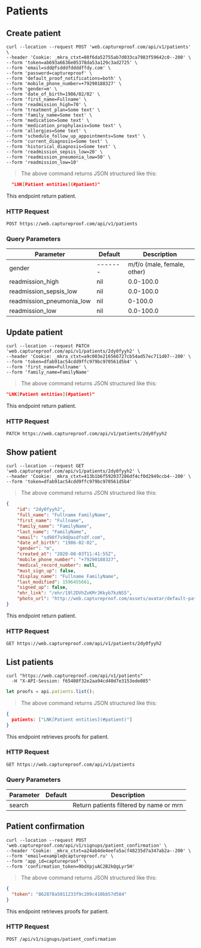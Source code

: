 # Patients

## Create patient

```shell
curl --location --request POST 'web.captureproof.com/api/v1/patients' \
--header 'Cookie: _mkra_ctxt=08f6da52755ab7d033ca7983f59642c0--200' \
--form 'token=ab693a6636e05378da53a129c3ad2725' \
--form 'email=sdd@fsdddfddddffdy.com' \
--form 'password=captureproof' \
--form 'default_proof_notifications=both' \
--form 'mobile_phone_number=+79290188327' \
--form 'gender=m' \
--form 'date_of_birth=1986/02/02' \
--form 'first_name=Fullname' \
--form 'readmission_high=70' \
--form 'treatment_plan=Some text' \
--form 'family_name=Some text' \
--form 'medication=Some text' \
--form 'medication_prophylaxis=Some text' \
--form 'allergies=Some text' \
--form 'schedule_follow_up_appointments=Some text' \
--form 'current_diagnosis=Some text' \
--form 'historical_diagnosis=Some text' \
--form 'readmission_sepsis_low=20' \
--form 'readmission_pneumonia_low=50' \
--form 'readmission_low=10'
```

> The above command returns JSON structured like this:

```json
  "LNK[Patient entities](#patient)"
```

This endpoint return patient.

### HTTP Request

`POST https://web.captureproof.com/api/v1/patients`

### Query Parameters

Parameter | Default | Description
--------- | ------- | -----------
gender    | ------- | m/f/o (male, female, other)
readmission_high    | nil | 0.0-100.0
readmission_sepsis_low    | nil | 0.0-100.0
readmission_pneumonia_low    | nil | 0-100.0
readmission_low    | nil | 0.0-100.0


## Update patient

```shell
curl --location --request PATCH 'web.captureproof.com/api/v1/patients/2dy0fyyh2' \
--header 'Cookie: _mkra_ctxt=a9c003e216566727cb54ad57ec711d07--200' \
--form 'token=dfab91ac54cdd9ffc979bc970561d5b4' \
--form 'first_name=Fullname' \
--form 'family_name=FamilyName'
```

> The above command returns JSON structured like this:

```json
"LNK[Patient entities](#patient)"
```

This endpoint return patient.

### HTTP Request

`PATCH https://web.captureproof.com/api/v1/patients/2dy0fyyh2`


## Show patient

```shell
curl --location --request GET 'web.captureproof.com/api/v1/patients/2dy0fyyh2' \
--header 'Cookie: _mkra_ctxt=413b1b6f592037286df4cf0d2949ccb4--200' \
--form 'token=dfab91ac54cdd9ffc979bc970561d5b4'
```

> The above command returns JSON structured like this:

```json
{
    "id": "2dy0fyyh2",
    "full_name": "Fullname FamilyName",
    "first_name": "Fullname",
    "family_name": "FamilyName",
    "last_name": "FamilyName",
    "email": "sd98f7s9d@asdfsdf.com",
    "date_of_birth": "1986-02-02",
    "gender": "m",
    "created_at": "2020-08-03T11:41:55Z",
    "mobile_phone_number": "+79290188327",
    "medical_record_number": null,
    "must_sign_up": false,
    "display_name": "Fullname FamilyName",
    "last_modified": 1596455661,
    "signed_up": false,
    "ehr_link": "/ehr/19l2DVhZvKMrJKkyb7kzNS5",
    "photo_url": "http://web.captureproof.com/assets/avatar/default-patient-48x48.png"
}
```

This endpoint return patient.

### HTTP Request

`GET https://web.captureproof.com/api/v1/patients/2dy0fyyh2`


## List patients

```shell
curl "https://web.captureproof.com/api/v1/patients"
  -H "X-API-Session: f65408f32e2aa94cd40d7e3153ede085"
```

```javascript
let proofs = api.patients.list();
```

> The above command returns JSON structured like this:

```json
{
  patients: ["LNK[Patient entities](#patient)"]
}
```

This endpoint retrieves proofs for patient.

### HTTP Request

`GET https://web.captureproof.com/api/v1/patients`

### Query Parameters

Parameter | Default | Description
--------- | ------- | -----------
search |  | Return patients filtered by name or mrn


## Patient confirmation

```shell
curl --location --request POST 'web.captureproof.com/api/v1/signups/patient_confirmation' \
--header 'Cookie: _mkra_ctxt=a24ab4de4eefa5acf48235d7a347ab2a--200' \
--form 'email=example@captureproof.ru' \
--form 'app_id=captureproof' \
--form 'confirmation_token=9bdXpjuAC2B2kQgLyr5H'
```

> The above command returns JSON structured like this:

```json
{
  "token": "862878a5011233f9c209c410bb57d584"
}
```

This endpoint retrieves proofs for patient.

### HTTP Request

`POST /api/v1/signups/patient_confirmation`
